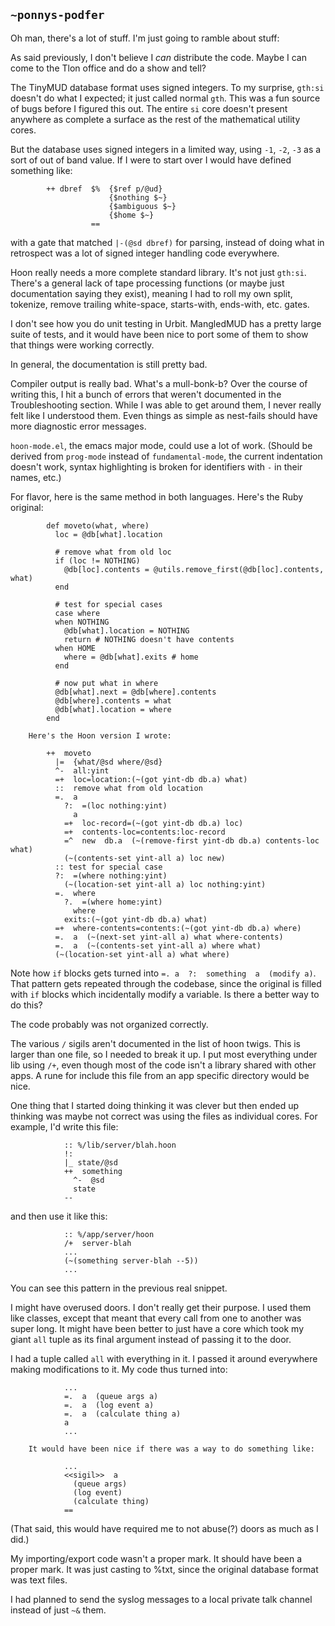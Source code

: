 ## `~ponnys-podfer`
Oh man, there's a lot of stuff. I'm just going to ramble about stuff:

As said previously, I don't believe I *can* distribute the code. Maybe I can come to the Tlon office and do a show and tell?

The TinyMUD database format uses signed integers. To my surprise, `gth:si` doesn't do what I expected; it just called normal `gth`. This was a fun source of bugs before I figured this out. The entire `si` core doesn't present anywhere as complete a surface as the rest of the mathematical utility cores. 

But the database uses signed integers in a limited way, using `-1`, `-2`, `-3` as a sort of out of band value. If I were to start over I would have defined something like:

```
        ++ dbref  $%  {$ref p/@ud}
                      {$nothing $~}
                      {$ambiguous $~}
                      {$home $~}
                  ==
```

with a gate that matched `|-(@sd dbref)` for parsing, instead of doing what in retrospect was a lot of signed integer handling code everywhere.

Hoon really needs a more complete standard library. It's not just `gth:si`. There's a general lack of tape processing functions (or maybe just documentation saying they exist), meaning I had to roll my own split, tokenize, remove trailing white-space, starts-with, ends-with, etc. gates.

I don't see how you do unit testing in Urbit. MangledMUD has a pretty large suite of tests, and it would have been nice to port some of them to show that things were working correctly.

In general, the documentation is still pretty bad.

Compiler output is really bad. What's a mull-bonk-b? Over the course of writing this, I hit a bunch of errors that weren't documented in the Troubleshooting section. While I was able to get around them, I never really felt like I understood them. Even things as simple as nest-fails should have more diagnostic error messages.

`hoon-mode.el`, the emacs major mode, could use a lot of work. (Should be derived from `prog-mode` instead of `fundamental-mode`, the current indentation doesn't work, syntax highlighting is broken for identifiers with `-` in their names, etc.)

For flavor, here is the same method in both languages. Here's the Ruby original:

```
        def moveto(what, where)
          loc = @db[what].location

          # remove what from old loc
          if (loc != NOTHING)
            @db[loc].contents = @utils.remove_first(@db[loc].contents, what)
          end

          # test for special cases
          case where
          when NOTHING
            @db[what].location = NOTHING
            return # NOTHING doesn't have contents
          when HOME
            where = @db[what].exits # home
          end

          # now put what in where
          @db[what].next = @db[where].contents
          @db[where].contents = what
          @db[what].location = where
        end

    Here's the Hoon version I wrote:

        ++  moveto
          |=  {what/@sd where/@sd}
          ^-  all:yint
          =+  loc=location:(~(got yint-db db.a) what)
          ::  remove what from old location
          =.  a
            ?:  =(loc nothing:yint)
              a
            =+  loc-record=(~(got yint-db db.a) loc)
            =+  contents-loc=contents:loc-record
            =^  new  db.a  (~(remove-first yint-db db.a) contents-loc what)
            (~(contents-set yint-all a) loc new)
          :: test for special case
          ?:  =(where nothing:yint)
            (~(location-set yint-all a) loc nothing:yint)
          =.  where
            ?.  =(where home:yint)
              where
            exits:(~(got yint-db db.a) what)
          =+  where-contents=contents:(~(got yint-db db.a) where)
          =.  a  (~(next-set yint-all a) what where-contents)
          =.  a  (~(contents-set yint-all a) where what)
          (~(location-set yint-all a) what where)
```

Note how `if` blocks gets turned into `=. a  ?:  something  a  (modify a)`. That pattern gets repeated through the codebase, since the original is filled with `if` blocks which incidentally modify a variable. Is there a better way to do this?

The code probably was not organized correctly.

The various `/` sigils aren't documented in the list of hoon twigs. This is larger than one file, so I needed to break it up. I put most everything under lib using `/+`, even though most of the code isn't a library shared with other apps. A rune for include this file from an app specific directory would be nice.

One thing that I started doing thinking it was clever but then ended up thinking was maybe not correct was using the files as individual cores. For example, I'd write this file:

```
            :: %/lib/server/blah.hoon
            !:
            |_ state/@sd
            ++  something
              ^-  @sd
              state
            --
```

and then use it like this:

```
            :: %/app/server/hoon
            /+  server-blah
            ...
            (~(something server-blah --5))
            ...
```

You can see this pattern in the previous real snippet.

I might have overused doors. I don't really get their purpose. I used them like classes, except that meant that every call from one to another was super long. It might have been better to just have a core which took my giant `all` tuple as its final argument instead of passing it to the door.
  
I had a tuple called `all` with everything in it. I passed it around everywhere making modifications to it. My code thus turned into:

```
            ...
            =.  a  (queue args a)
            =.  a  (log event a)
            =.  a  (calculate thing a)
            a
            ...
```

        It would have been nice if there was a way to do something like:
  
```
            ...
            <<sigil>>  a
              (queue args)
              (log event)
              (calculate thing)
            ==
```

(That said, this would have required me to not abuse(?) doors as much as I did.)
  
My importing/export code wasn't a proper mark. It should have been a proper mark. It was just casting to %txt, since the original database format was text files.

I had planned to send the syslog messages to a local private talk channel instead of just `~&` them.
